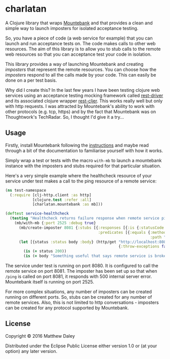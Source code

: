 # charlatan

A Clojure library that wraps [Mountebank](http://www.mbtest.org/) and that provides
a clean and simple way to launch imposters for isolated acceptance testing.

So, you have a piece of code (a web service for example) that you can launch and run
acceptance tests on. The code makes calls to other web resources. The aim of this library
is to allow you to stub calls to the remote web resources so that you can acceptance
test your code in isolation.

This library provides a way of launching Mountebank and creating _imposters_ that
represent the remote resources. You can choose how the _imposters_ respond to all the
calls made by your code. This can easily be done on a per test basis.

Why did I create this? In the last few years I have been testing clojure web services
using an acceptance testing mocking framework called [rest-driver](https://github.com/rest-driver/rest-driver) and its associated clojure wrapper [rest-cljer](https://github.com/whostolebenfrog/rest-cljer). This works really well but only with http requests. I was attracted by Mountebank's ability to work with other protocols (e.g. tcp, https) and by the fact that Mountebank was on Thoughtwork's TechRadar. So, I thought I'd give it a try...

## Usage

Firstly, install Mountebank following the [instructions](http://www.mbtest.org/docs/gettingStarted) and maybe read through a bit of the documentation to familiarise yourself with how it works.

Simply wrap a test or tests with the macro `with-mb` to launch a mountebank instance with the imposters and stubs required for that particular situation.

Here's a very simple example where the healthcheck resource of your service under test makes a call to the ping resource of a remote service:

```clojure
(ns test-namespace
  (:require [clj-http.client :as http]
            [clojure.test :refer :all]
            [charlatan.mountebank :as mb]))

(deftest service-healthcheck
  (testing "Healthcheck returns failure response when remote service ping fails"
    (mb/with-mb {:port 2525 :debug true}
      (mb/create-imposter 8081 {:stubs [{:responses [{:is {:statusCode 500}}]
                                         :predicates [{:equals {:method "GET"
                                                                :path "/ping"}}]}]})
      (let [{status :status body :body} (http/get "http://localhost:8080/healthcheck"
                                                  {:throw-exceptions false})]
        (is (= status 200))
        (is (= body "Something useful that says remote service is broken"))))))
```

The service under test is running on port 8080. It is configured to call the remote service on port 8081. The imposter has been set up so that when `/ping` is called on port 8081, it responds with 500 internal server error. Mountebank itself is running on port 2525.

For more complex situations, any number of imposters can be created running on different ports. So, stubs can be created for any number of remote services. Also, this is not limited to http conversations - imposters can be created for any protocol supported by Mountebank.

## License

Copyright © 2016 Matthew Daley

Distributed under the Eclipse Public License either version 1.0 or (at
your option) any later version.
